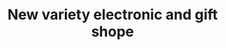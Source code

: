 ---
title: "New variety electronic and gift shope"
url: /karachi/new-variety-electronic-and-gift-shope/
shop: electronics
---